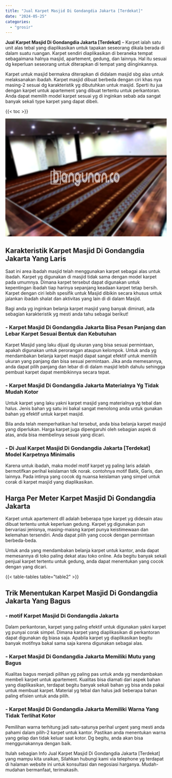 ```yaml
---
title: "Jual Karpet Masjid Di Gondangdia Jakarta [Terdekat]"
date: "2024-05-25"
categories: 
  - "grosir"
---
```


**Jual Karpet Masjid Di Gondangdia Jakarta \[Terdekat\]** – Karpet ialah satu unit alas tebal yang diaplikasikan untuk tapakan seseorang dikala berada di dalam suatu ruangan. Karpet sendiri diaplikasikan di beraneka tempat sebagaimana halnya masjid, apartement, gedung, dan lainnya. Hal itu sesuai dg keperluan seseorang untuk diterapkan di tempat yang diinginkannya.

Karpet untuk masjid bermakna diterapkan di didalam masjid sbg alas untuk melaksanakan ibadah. Karpet masjid dibuat berbeda dengan ciri khas nya masing-2 sesuai dg karakteristik yg dibutuhkan untuk masjid. Sperti itu jua dengan karpet untuk apartement yang dibuat tertentu untuk perkantoran. Anda dapat memilih model karpet sesuai yg di inginkan sebab ada sangat banyak sekali type karpet yang dapat dibeli.

{{< toc >}}

![Jual Karpet Masjid Di Gondangdia Jakarta [Terdekat]](/images/grosir-karpet-murah-71.png)

## Karakteristik Karpet Masjid Di Gondangdia Jakarta Yang Laris

Saat ini area ibadah masjid telah menggunakan karpet sebagai alas untuk ibadah. Karpet yg digunakan di masjid tidak sama dengan model karpet pada umumnya. Dimana karpet tersebut dapat digunakan untuk kepentingan ibadah tiap harinya sepanjang keadaan karpet tetap bersih. Karpet dengan ciri lebih spesifik untuk Masjid dibikin secara khusus untuk jalankan ibadah shalat dan aktivitas yang lain di di dalam Masjid.

Bagi anda yg inginkan belanja karpet masjid yang banyak diminati, ada sebagian karakteristik yg mesti anda tahu sebagai berikut!

### \- Karpet Masjid Di Gondangdia Jakarta Bisa Pesan Panjang dan Lebar Karpet Sesuai Bentuk dan Kebutuhan

Karpet Masjid yang laku dijual dg ukuran yang bisa sesuai permintaan, apakah digunakan untuk perorangan ataupun kelompok. Untuk anda yg mendambakan belanja karpet masjid dapat sangat efektif untuk memliih ukuran yang panjang dan bisa sesuai permintaan. Jika anda memesannya, anda dapat pilih panjang dan lebar di di dalam masjid lebih dahulu sehingga pembuat karpet dapat membikinnya secara tepat.

### \- Karpet Masjid Di Gondangdia Jakarta Materialnya Yg Tidak Mudah Kotor

Untuk karpet yang laku yakni karpet masjid yang materialnya yg tebal dan halus. Jenis bahan yg satu ini bakal sangat menolong anda untuk gunakan bahan yg efektif untuk karpet masjid.

Bila anda telah memperhatikan hal tersebut, anda bisa belanja karpet masjid yang diperlukan. Harga karpet juga dipengaruhi oleh sebagian aspek di atas, anda bisa membelinya sesuai yang dicari.

### \- Di Jual Karpet Masjid Di Gondangdia Jakarta \[Terdekat\] Model Karpetnya Minimalis

Karena untuk ibadah, maka model motif karpet yg paling laris adalah bermotifkan perihal keislaman tdk norak. contohnya motif Batik, Garis, dan lainnya. Pada intinya yang cocok dg nuansa keislaman yang simpel untuk corak di karpet masjid yang diaplikasikan.

## Harga Per Meter Karpet Masjid Di Gondangdia Jakarta

Karpet untuk apartement dll adalah beberapa type karpet yg didesain atau dibuat tertentu untuk keperluan gedung. Karpet yg digunakan pun bervariasi jenisnya, masing-maisng karpet punya keistimewaan dan kelemahan tersendiri. Anda dapat pilih yang cocok dengan permintaan berbeda-beda.

Untuk anda yang mendambakan belanja karpet untuk kantor, anda dapat memesannya di toko paling dekat atau toko online. Ada begitu banyak sekali penjual karpet tertentu untuk gedung, anda dapat menentukan yang cocok dengan yang dicari.

{{< table-tables table="table2" >}}

## Trik Menentukan Karpet Masjid Di Gondangdia Jakarta Yang Bagus

### \- motif Karpet Masjid Di Gondangdia Jakarta

Dalam perkantoran, karpet yang paling efektif untuk digunakan yakni karpet yg punyai corak simpel. Dimana karpet yang diaplikasikan di perkantoran dapat digunakan dg biasa saja. Apabila karpet yg diaplikasikan begitu banyak motifnya bakal sama saja karena digunakan sebagai alas.

### \- Karpet Masjid Di Gondangdia Jakarta Memiliki Mutu yang Bagus

Kualitas bagus menjadi pilihan yg paling pas untuk anda yg mendambakan membeli karpet untuk apartement. Kualitas bisa diamati dari aspek bahan yang diaplikasikan, terdapat begitu banyak sekali bahan yg bisa anda pakai untuk membuat karpet. Material yg tebal dan halus jadi beberapa bahan paling efisien untuk anda pilih.

### \- Karpet Masjid Di Gondangdia Jakarta Memiliki Warna Yang Tidak Terlihat Kotor

Pemilihan warna terhitung jadi satu-satunya perihal urgent yang mesti anda pahami dalam pilih-2 karpet untuk kantor. Pastikan anda menentukan warna yang gelap dan tidak keluar saat kotor. Dg begitu, anda akan bisa menggunakannya dengan baik.

Itulah sebagian Info Jual Karpet Masjid Di Gondangdia Jakarta \[Terdekat\] yang mampu kita uraikan, Silahkan hubungi kami via telephone yg terdapat di halaman website ini untuk konsultasi dan negosiasi harganya. Mudah-mudahan bermanfaat, terimakasih.

